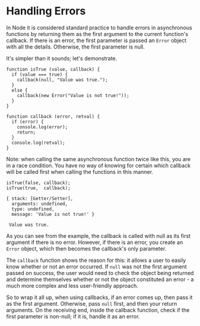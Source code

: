 # Handling Errors

In Node it is considered standard practice to handle errors in asynchronous functions by returning them as the first argument to the current function's callback.  If there is an error, the first parameter is passed an `Error` object with all the details. Otherwise, the first parameter is null. 

It's simpler than it sounds; let's demonstrate.

    function isTrue (value, callback) {
      if (value === true) {
        callback(null, "Value was true.");
      }
      else {
        callback(new Error("Value is not true!"));
      }
    }

    function callback (error, retval) {
      if (error) {
        console.log(error);
        return;
      }
      console.log(retval);
    }

Note: when calling the same asynchronous function twice like this, you are in a race condition.
You have no way of knowing for certain which callback will be called first when calling the functions in this manner.

    isTrue(false, callback);
    isTrue(true,  callback);

    { stack: [Getter/Setter],
      arguments: undefined,
      type: undefined,
      message: 'Value is not true!' }

     Value was true.

As you can see from the example, the callback is called with null as its first argument if there is no error. However, if there is an error, you create an `Error` object, which then becomes the callback's only parameter. 

The `callback` function shows the reason for this: it allows a user to easily know whether or not an error occurred.  If `null` was not the first argument passed on success, the user would need to check the object being returned and determine themselves whether or not the object constituted an error - a much more complex and less user-friendly approach.

So to wrap it all up, when using callbacks, if an error comes up, then pass it as the first argument.  Otherwise, pass `null` first, and then your return arguments.  On the receiving end, inside the callback function, check if the first parameter is non-null;  if it is, handle it as an error.
